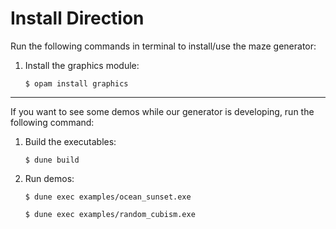 # Install Direction
Run the following commands in terminal to install/use the maze generator:

1. Install the graphics module:

    `$ opam install graphics`
***

If you want to see some demos while our generator is developing, run the following command:

1. Build the executables:

    `$ dune build`

2. Run demos:

    `$ dune exec examples/ocean_sunset.exe`

    `$ dune exec examples/random_cubism.exe`